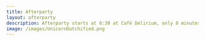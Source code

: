 ```yaml
---
title: Afterparty
layout: afterparty
description: Afterparty starts at 6:30 at Café Delirium, only 8 minutes to walk from the conference venue.
image: /images/UnicornDutchified.png
---
```

